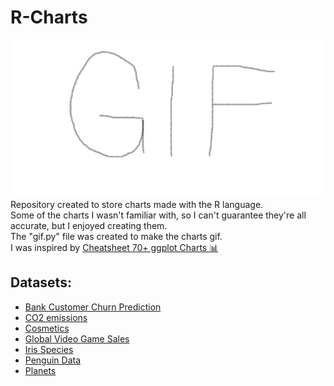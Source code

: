 # R-Charts
![](./Charts/charts.gif) <br/>
Repository created to store charts made with the R language. <br/>
Some of the charts I wasn't familiar with, so I can't guarantee they're all accurate, but I enjoyed creating them. <br/>
The "gif.py" file was created to make the charts gif. <br/>
I was inspired by [Cheatsheet 70+ ggplot Charts 📊](https://www.kaggle.com/code/akhabash/cheatsheet-70-ggplot-charts)
## Datasets:
- [Bank Customer Churn Prediction](https://www.kaggle.com/datasets/shubhammeshram579/bank-customer-churn-prediction)
- [CO2 emissions](https://www.kaggle.com/datasets/koustavghosh149/co2-emission-around-the-world)
- [Cosmetics](https://www.kaggle.com/datasets/kingabzpro/cosmetics-datasets)
- [Global Video Game Sales](https://www.kaggle.com/datasets/thedevastator/global-video-game-sales)
- [Iris Species](https://www.kaggle.com/datasets/uciml/iris)
- [Penguin Data](https://www.kaggle.com/datasets/parulpandey/palmer-archipelago-antarctica-penguin-data)
- [Planets](https://www.kaggle.com/datasets/iamsouravbanerjee/planet-dataset)

